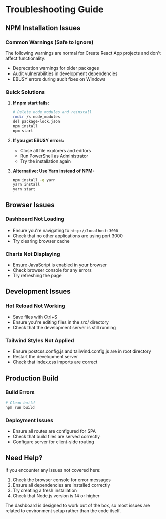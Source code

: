 # Troubleshooting Guide

## NPM Installation Issues

### Common Warnings (Safe to Ignore)
The following warnings are normal for Create React App projects and don't affect functionality:
- Deprecation warnings for older packages
- Audit vulnerabilities in development dependencies
- EBUSY errors during audit fixes on Windows

### Quick Solutions

1. **If npm start fails:**
   ```bash
   # Delete node_modules and reinstall
   rmdir /s node_modules
   del package-lock.json
   npm install
   npm start
   ```

2. **If you get EBUSY errors:**
   - Close all file explorers and editors
   - Run PowerShell as Administrator
   - Try the installation again

3. **Alternative: Use Yarn instead of NPM:**
   ```bash
   npm install -g yarn
   yarn install
   yarn start
   ```

## Browser Issues

### Dashboard Not Loading
- Ensure you're navigating to `http://localhost:3000`
- Check that no other applications are using port 3000
- Try clearing browser cache

### Charts Not Displaying
- Ensure JavaScript is enabled in your browser
- Check browser console for any errors
- Try refreshing the page

## Development Issues

### Hot Reload Not Working
- Save files with Ctrl+S
- Ensure you're editing files in the src/ directory
- Check that the development server is still running

### Tailwind Styles Not Applied
- Ensure postcss.config.js and tailwind.config.js are in root directory
- Restart the development server
- Check that index.css imports are correct

## Production Build

### Build Errors
```bash
# Clean build
npm run build
```

### Deployment Issues
- Ensure all routes are configured for SPA
- Check that build files are served correctly
- Configure server for client-side routing

## Need Help?

If you encounter any issues not covered here:
1. Check the browser console for error messages
2. Ensure all dependencies are installed correctly
3. Try creating a fresh installation
4. Check that Node.js version is 14 or higher

The dashboard is designed to work out of the box, so most issues are related to environment setup rather than the code itself.
